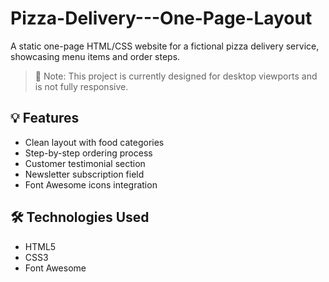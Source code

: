 # Pizza-Delivery---One-Page-Layout
A static one-page HTML/CSS website for a fictional pizza delivery service, showcasing menu items and order steps.

> 📌 Note: This project is currently designed for desktop viewports and is not fully responsive.

## 💡 Features
- Clean layout with food categories
- Step-by-step ordering process
- Customer testimonial section
- Newsletter subscription field
- Font Awesome icons integration

## 🛠️ Technologies Used
- HTML5
- CSS3
- Font Awesome
